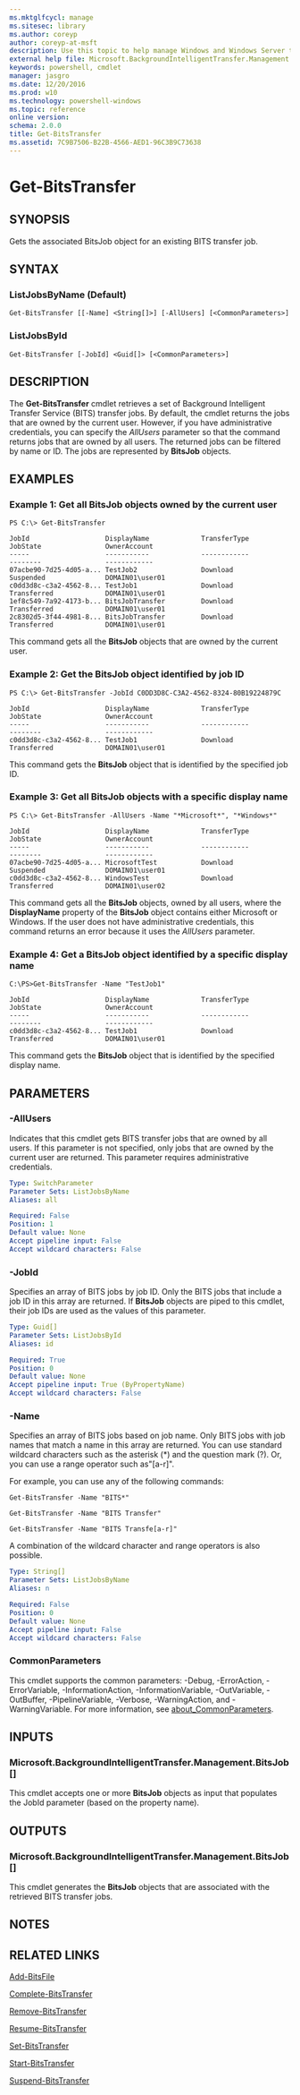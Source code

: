 ```yaml
---
ms.mktglfcycl: manage
ms.sitesec: library
ms.author: coreyp
author: coreyp-at-msft
description: Use this topic to help manage Windows and Windows Server technologies with Windows PowerShell.
external help file: Microsoft.BackgroundIntelligentTransfer.Management.dll-Help.xml
keywords: powershell, cmdlet
manager: jasgro
ms.date: 12/20/2016
ms.prod: w10
ms.technology: powershell-windows
ms.topic: reference
online version: 
schema: 2.0.0
title: Get-BitsTransfer
ms.assetid: 7C9B7506-B22B-4566-AED1-96C3B9C73638
---
```


# Get-BitsTransfer

## SYNOPSIS
Gets the associated BitsJob object for an existing BITS transfer job.

## SYNTAX

### ListJobsByName (Default)
```
Get-BitsTransfer [[-Name] <String[]>] [-AllUsers] [<CommonParameters>]
```

### ListJobsById
```
Get-BitsTransfer [-JobId] <Guid[]> [<CommonParameters>]
```

## DESCRIPTION
The **Get-BitsTransfer** cmdlet retrieves a set of Background Intelligent Transfer Service (BITS) transfer jobs.
By default, the cmdlet returns the jobs that are owned by the current user.
However, if you have administrative credentials, you can specify the *AllUsers* parameter so that the command returns jobs that are owned by all users.
The returned jobs can be filtered by name or ID.
The jobs are represented by **BitsJob** objects.

## EXAMPLES

### Example 1: Get all BitsJob objects owned by the current user
```
PS C:\> Get-BitsTransfer

JobId                   DisplayName             TransferType            JobState                OwnerAccount
-----                   -----------             ------------            --------                ------------
07acbe90-7d25-4d05-a... TestJob2                Download                Suspended               DOMAIN01\user01
c0dd3d8c-c3a2-4562-8... TestJob1                Download                Transferred             DOMAIN01\user01
1ef8c549-7a92-4173-b... BitsJobTransfer         Download                Transferred             DOMAIN01\user01
2c8302d5-3f44-4981-8... BitsJobTransfer         Download                Transferred             DOMAIN01\user01
```

This command gets all the **BitsJob** objects that are owned by the current user.

### Example 2: Get the BitsJob object identified by job ID
```
PS C:\> Get-BitsTransfer -JobId C0DD3D8C-C3A2-4562-8324-80B19224879C

JobId                   DisplayName             TransferType            JobState                OwnerAccount
-----                   -----------             ------------            --------                ------------
c0dd3d8c-c3a2-4562-8... TestJob1                Download                Transferred             DOMAIN01\user01
```

This command gets the **BitsJob** object that is identified by the specified job ID.

### Example 3: Get all BitsJob objects with a specific display name
```
PS C:\> Get-BitsTransfer -AllUsers -Name "*Microsoft*", "*Windows*"

JobId                   DisplayName             TransferType            JobState                OwnerAccount
-----                   -----------             ------------            --------                ------------
07acbe90-7d25-4d05-a... MicrosoftTest           Download                Suspended               DOMAIN01\user01
c0dd3d8c-c3a2-4562-8... WindowsTest             Download                Transferred             DOMAIN01\user02
```

This command gets all the **BitsJob** objects, owned by all users, where the **DisplayName** property of the **BitsJob** object contains either Microsoft or Windows.
If the user does not have administrative credentials, this command returns an error because it uses the *AllUsers* parameter.

### Example 4: Get a BitsJob object identified by a specific display name
```
C:\PS>Get-BitsTransfer -Name "TestJob1"

JobId                   DisplayName             TransferType            JobState                OwnerAccount
-----                   -----------             ------------            --------                ------------
c0dd3d8c-c3a2-4562-8... TestJob1                Download                Transferred             DOMAIN01\user01
```

This command gets the **BitsJob** object that is identified by the specified display name.

## PARAMETERS

### -AllUsers
Indicates that this cmdlet gets BITS transfer jobs that are owned by all users.
If this parameter is not specified, only jobs that are owned by the current user are returned.
This parameter requires administrative credentials.

```yaml
Type: SwitchParameter
Parameter Sets: ListJobsByName
Aliases: all

Required: False
Position: 1
Default value: None
Accept pipeline input: False
Accept wildcard characters: False
```

### -JobId
Specifies an array of BITS jobs by job ID.
Only the BITS jobs that include a job ID in this array are returned.
If **BitsJob** objects are piped to this cmdlet, their job IDs are used as the values of this parameter.

```yaml
Type: Guid[]
Parameter Sets: ListJobsById
Aliases: id

Required: True
Position: 0
Default value: None
Accept pipeline input: True (ByPropertyName)
Accept wildcard characters: False
```

### -Name
Specifies an array of BITS jobs based on job name.
Only BITS jobs with job names that match a name in this array are returned.
You can use standard wildcard characters  such as the asterisk (*) and the question mark (?).
Or, you can use a range operator such as"\[a-r\]".

For example, you can use any of the following commands:

`Get-BitsTransfer -Name "BITS*"`

`Get-BitsTransfer -Name "BITS Transfer"`

`Get-BitsTransfer -Name "BITS Transfe[a-r]"`

A combination of the wildcard character and range operators is also possible.

```yaml
Type: String[]
Parameter Sets: ListJobsByName
Aliases: n

Required: False
Position: 0
Default value: None
Accept pipeline input: False
Accept wildcard characters: False
```

### CommonParameters
This cmdlet supports the common parameters: -Debug, -ErrorAction, -ErrorVariable, -InformationAction, -InformationVariable, -OutVariable, -OutBuffer, -PipelineVariable, -Verbose, -WarningAction, and -WarningVariable. For more information, see [about_CommonParameters](http://go.microsoft.com/fwlink/?LinkID=113216).

## INPUTS

### Microsoft.BackgroundIntelligentTransfer.Management.BitsJob[]
This cmdlet accepts one or more **BitsJob** objects as input that populates the JobId parameter (based on the property name).

## OUTPUTS

### Microsoft.BackgroundIntelligentTransfer.Management.BitsJob[]
This cmdlet generates the **BitsJob** objects that are associated with the retrieved BITS transfer jobs.

## NOTES

## RELATED LINKS

[Add-BitsFile](./Add-BitsFile.md)

[Complete-BitsTransfer](./Complete-BitsTransfer.md)

[Remove-BitsTransfer](./Remove-BitsTransfer.md)

[Resume-BitsTransfer](./Resume-BitsTransfer.md)

[Set-BitsTransfer](./Set-BitsTransfer.md)

[Start-BitsTransfer](./Start-BitsTransfer.md)

[Suspend-BitsTransfer](./Suspend-BitsTransfer.md)


